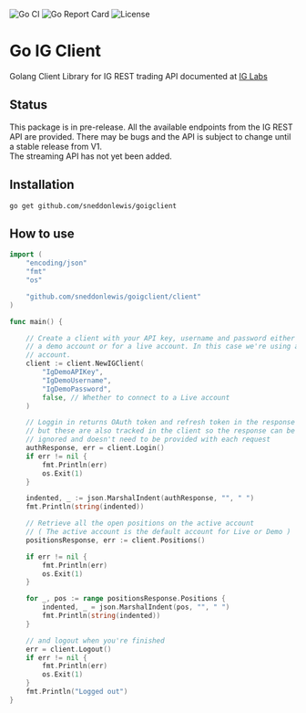 ![Go CI](https://github.com/sneddonlewis/goigclient/actions/workflows/run-tests.yml/badge.svg) 
![Go Report Card](https://goreportcard.com/badge/github.com/sneddonlewis/goigclient) 
![License](https://img.shields.io/github/license/sneddonlewis/goigclient)

# Go IG Client
Golang Client Library for IG REST trading API documented at [IG Labs](https://labs.ig.com/rest-trading-api-guide.html)

## Status

This package is in pre-release. All the available endpoints from the IG REST API are provided. There may be bugs and the API is subject to change until a stable release from V1.  
The streaming API has not yet been added.

## Installation

```
go get github.com/sneddonlewis/goigclient
```

## How to use

```go
import (
	"encoding/json"
	"fmt"
	"os"

	"github.com/sneddonlewis/goigclient/client"
)

func main() {

    // Create a client with your API key, username and password either for
    // a demo account or for a live account. In this case we're using a demo
    // account.
	client := client.NewIGClient(
        "IgDemoAPIKey",
        "IgDemoUsername",
        "IgDemoPassword",
        false, // Whether to connect to a Live account
    )

    // Loggin in returns OAuth token and refresh token in the response
    // but these are also tracked in the client so the response can be
    // ignored and doesn't need to be provided with each request
	authResponse, err = client.Login()
	if err != nil {
		fmt.Println(err)
		os.Exit(1)
	}

    indented, _ := json.MarshalIndent(authResponse, "", " ")
    fmt.Println(string(indented))

    // Retrieve all the open positions on the active account
    // ( The active account is the default account for Live or Demo )
    positionsResponse, err := client.Positions()

    if err != nil {
        fmt.Println(err)
	    os.Exit(1)
    }

    for _, pos := range positionsResponse.Positions {
        indented, _ = json.MarshalIndent(pos, "", " ")
	    fmt.Println(string(indented))
    }

    // and logout when you're finished
	err = client.Logout()
	if err != nil {
		fmt.Println(err)
		os.Exit(1)
	}
	fmt.Println("Logged out")
}
```
